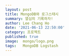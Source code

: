 ```yaml
---
layout: post
title: MongoDB와 로그스태시
summary: 열심히 기록하자!
author: Lee Chang Ho
date: '2021-06-13 22:50:00'
category: 프로젝트
published: true
image:  mongo/logo.png
tags:   MongoDB Logstash
---
```


<!--stackedit_data:
eyJoaXN0b3J5IjpbMTIyMDMzODI2Ml19
-->